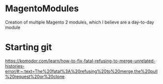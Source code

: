 # MagentoModules
Creation of multiple Magento 2 modules, which I believe are a day-to-day module


# Starting git 
https://komodor.com/learn/how-to-fix-fatal-refusing-to-merge-unrelated-histories-error/#:~:text=The%20fatal%3A%20refusing%20to%20merge,the%20pull%20request%20or%20clone.
